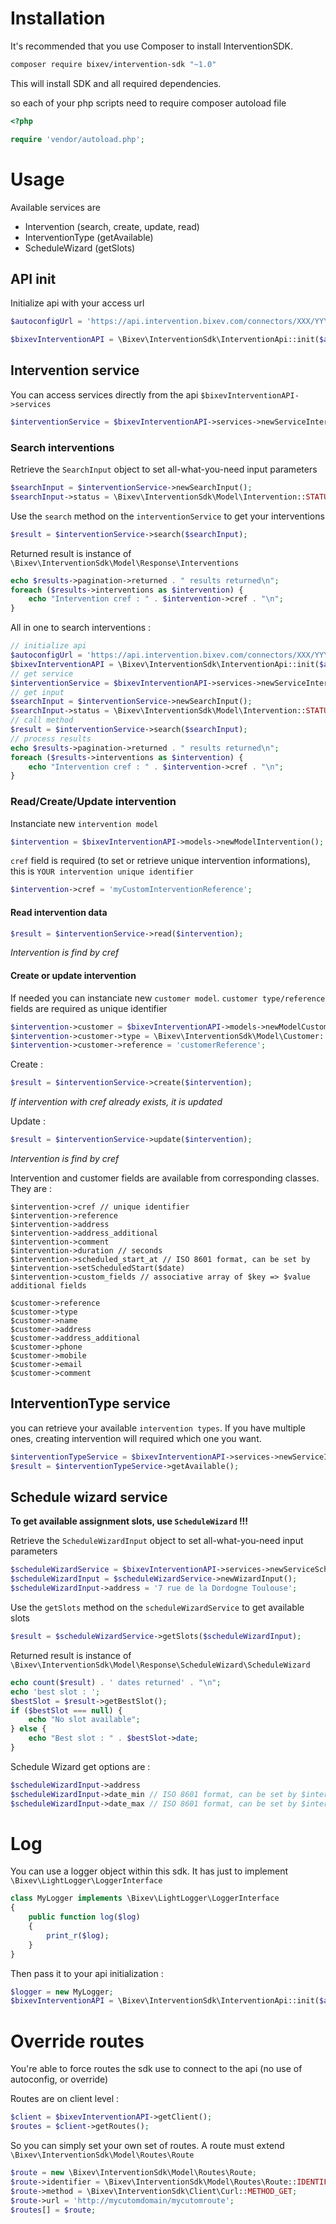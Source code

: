 # Installation

It's recommended that you use Composer to install InterventionSDK.

```bash
composer require bixev/intervention-sdk "~1.0"
```

This will install SDK and all required dependencies.

so each of your php scripts need to require composer autoload file

```php
<?php

require 'vendor/autoload.php';
```

# Usage

Available services are 

* Intervention (search, create, update, read)
* InterventionType (getAvailable)
* ScheduleWizard (getSlots)

## API init

Initialize api with your access url

```php
$autoconfigUrl = 'https://api.intervention.bixev.com/connectors/XXX/YYYYYYYYY';
```

```php
$bixevInterventionAPI = \Bixev\InterventionSdk\InterventionApi::init($autoconfigUrl);
```

## Intervention service

You can access services directly from the api `$bixevInterventionAPI->services`

```php
$interventionService = $bixevInterventionAPI->services->newServiceIntervention();
```

### Search interventions

Retrieve the `SearchInput` object to set all-what-you-need input parameters

```php
$searchInput = $interventionService->newSearchInput();
$searchInput->status = \Bixev\InterventionSdk\Model\Intervention::STATUS_PENDING;
```

Use the `search` method on the `interventionService` to get your interventions

```php
$result = $interventionService->search($searchInput);
```

Returned result is instance of `\Bixev\InterventionSdk\Model\Response\Interventions`

```php
echo $results->pagination->returned . " results returned\n";
foreach ($results->interventions as $intervention) {
    echo "Intervention cref : " . $intervention->cref . "\n";
}
```

All in one to search interventions :

```php
// initialize api
$autoconfigUrl = 'https://api.intervention.bixev.com/connectors/XXX/YYYYYYYYY';
$bixevInterventionAPI = \Bixev\InterventionSdk\InterventionApi::init($autoconfigUrl);
// get service
$interventionService = $bixevInterventionAPI->services->newServiceIntervention();
// get input
$searchInput = $interventionService->newSearchInput();
$searchInput->status = \Bixev\InterventionSdk\Model\Intervention::STATUS_PENDING;
// call method
$result = $interventionService->search($searchInput);
// process results
echo $results->pagination->returned . " results returned\n";
foreach ($results->interventions as $intervention) {
    echo "Intervention cref : " . $intervention->cref . "\n";
}
```

### Read/Create/Update intervention

Instanciate new `intervention model`

```php
$intervention = $bixevInterventionAPI->models->newModelIntervention();
```

`cref` field is required (to set or retrieve unique intervention informations), this is `YOUR intervention unique identifier`

```php
$intervention->cref = 'myCustomInterventionReference';
```

#### Read intervention data

```php
$result = $interventionService->read($intervention);
```

_Intervention is find by cref_

#### Create or update intervention

If needed you can instanciate new `customer model`. `customer type/reference` fields are required as unique identifier

```php
$intervention->customer = $bixevInterventionAPI->models->newModelCustomer();
$intervention->customer->type = \Bixev\InterventionSdk\Model\Customer::CUSTOMER_TYPE_COMPANY;
$intervention->customer->reference = 'customerReference';
```

Create :

```php
$result = $interventionService->create($intervention);
```

_If intervention with cref already exists, it is updated_

Update :

```php
$result = $interventionService->update($intervention);
```

_Intervention is find by cref_

Intervention and customer fields are available from corresponding classes. They are :

```
$intervention->cref // unique identifier
$intervention->reference
$intervention->address
$intervention->address_additional
$intervention->comment
$intervention->duration // seconds
$intervention->scheduled_start_at // ISO 8601 format, can be set by $intervention->setScheduledStart($date)
$intervention->custom_fields // associative array of $key => $value additional fields

$customer->reference
$customer->type
$customer->name
$customer->address
$customer->address_additional
$customer->phone
$customer->mobile
$customer->email
$customer->comment
```

## InterventionType service

you can retrieve your available `intervention types`. If you have multiple ones, creating intervention will required which one you want.

```php
$interventionTypeService = $bixevInterventionAPI->services->newServiceInterventionType();
$result = $interventionTypeService->getAvailable();
```

## Schedule wizard service

__To get available assignment slots, use `ScheduleWizard` !!!__

Retrieve the `ScheduleWizardInput` object to set all-what-you-need input parameters

```php
$scheduleWizardService = $bixevInterventionAPI->services->newServiceScheduleWizard();
$scheduleWizardInput = $scheduleWizardService->newWizardInput();
$scheduleWizardInput->address = '7 rue de la Dordogne Toulouse';
```

Use the `getSlots` method on the `scheduleWizardService` to get available slots

```php
$result = $scheduleWizardService->getSlots($scheduleWizardInput);
```

Returned result is instance of `\Bixev\InterventionSdk\Model\Response\ScheduleWizard\ScheduleWizard`

```php
echo count($result) . ' dates returned' . "\n";
echo 'best slot : ';
$bestSlot = $result->getBestSlot();
if ($bestSlot === null) {
    echo "No slot available";
} else {
    echo "Best slot : " . $bestSlot->date;
}
```

Schedule Wizard get options are :

```php
$scheduleWizardInput->address
$scheduleWizardInput->date_min // ISO 8601 format, can be set by $intervention->setDateMin($date)
$scheduleWizardInput->date_max // ISO 8601 format, can be set by $intervention->setDateMax($date)
```

# Log

You can use a logger object within this sdk. It has just to implement `\Bixev\LightLogger\LoggerInterface`

```php
class MyLogger implements \Bixev\LightLogger\LoggerInterface
{
    public function log($log)
    {
        print_r($log);
    }
}
```

Then pass it to your api initialization :

```php
$logger = new MyLogger;
$bixevInterventionAPI = \Bixev\InterventionSdk\InterventionApi::init($autoconfigUrl, $logger);
```

# Override routes

You're able to force routes the sdk use to connect to the api (no use of autoconfig, or override)

Routes are on client level :

```php
$client = $bixevInterventionAPI->getClient();
$routes = $client->getRoutes();
```

So you can simply set your own set of routes. A route must extend `\Bixev\InterventionSdk\Model\Routes\Route`

```php
$route = new \Bixev\InterventionSdk\Model\Routes\Route;
$route->identifier = \Bixev\InterventionSdk\Model\Routes\Route::IDENTIFIER_INTERVENTION_LIST;
$route->method = \Bixev\InterventionSdk\Client\Curl::METHOD_GET;
$route->url = 'http://mycutomdomain/mycutomroute';
$routes[] = $route;
```
